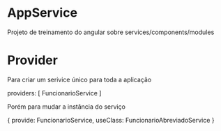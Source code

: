 # AppService

Projeto de treinamento do angular sobre services/components/modules

# Provider

Para criar um serivice único para toda a aplicação

providers: [
    FuncionarioService
]

Porém para mudar a instância do serviço

{ provide: FuncionarioService, useClass: FuncionarioAbreviadoService }